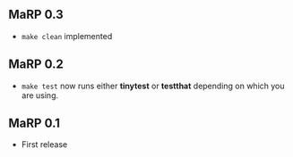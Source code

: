 ## MaRP 0.3

- `make clean` implemented

## MaRP 0.2

- `make test` now runs either **tinytest** or **testthat** depending on which
  you are using.

## MaRP 0.1

- First release
